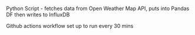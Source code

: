 Python Script - fetches data from Open Weather Map API, puts into Pandas DF then writes to InfluxDB

Github actions workflow set up to run every 30 mins
